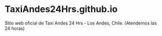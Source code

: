 # TaxiAndes24Hrs.github.io
Sitio web oficial de Taxi Andes 24 Hrs - Los Andes, Chile. (Atendemos las 24 horas) 
